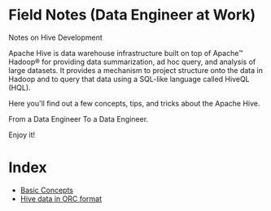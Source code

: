 # Field Notes (Data Engineer at Work)
Notes on Hive Development

Apache Hive is data warehouse infrastructure built on top of Apache™ Hadoop® for providing data summarization, ad hoc query, and analysis of large datasets. It provides a mechanism to project structure onto the data in Hadoop and to query that data using a SQL-like language called HiveQL (HQL).

Here you'll find out a few concepts, tips, and tricks about the Apache Hive.

From a Data Engineer To a Data Engineer.

Enjoy it!

# Index

- [Basic Concepts](https://github.com/lserra/hde/wiki/Basic-Concepts)
- [Hive data in ORC format](https://github.com/lserra/hde/wiki/Hive-data-in-ORC-format)
